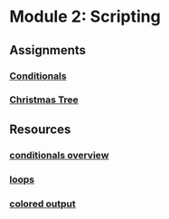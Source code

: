 # Module 2: Scripting

## Assignments
### [Conditionals](assignments/conditionals.md)
### [Christmas Tree](assignments/christmas_tree.md)

## Resources
### [conditionals overview](resources/conditionals_overview.md)
### [loops](resources/loops.md)
### [colored output](resources/colored_output.md)
